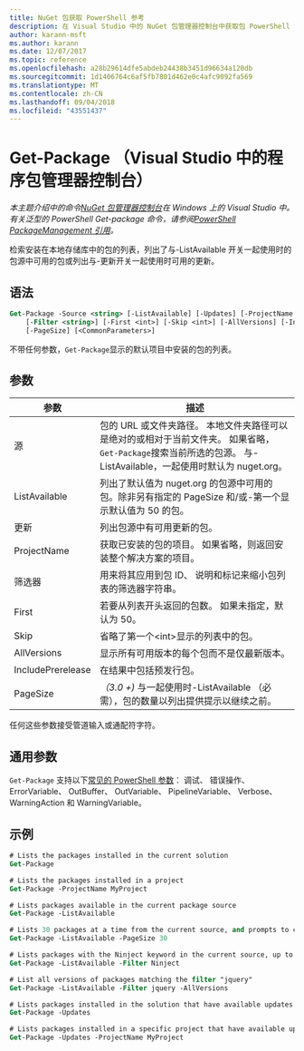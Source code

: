 ```yaml
---
title: NuGet 包获取 PowerShell 参考
description: 在 Visual Studio 中的 NuGet 包管理器控制台中获取包 PowerShell 命令参考。
author: karann-msft
ms.author: karann
ms.date: 12/07/2017
ms.topic: reference
ms.openlocfilehash: a28b29614dfe5abdeb24438b3451d96634a120db
ms.sourcegitcommit: 1d1406764c6af5fb7801d462e0c4afc9092fa569
ms.translationtype: MT
ms.contentlocale: zh-CN
ms.lasthandoff: 09/04/2018
ms.locfileid: "43551437"
---
```

# <a name="get-package-package-manager-console-in-visual-studio"></a>Get-Package （Visual Studio 中的程序包管理器控制台）

*本主题介绍中的命令[NuGet 包管理器控制台](package-manager-console.md)在 Windows 上的 Visual Studio 中。有关泛型的 PowerShell Get-package 命令，请参阅[PowerShell PackageManagement 引用](/powershell/module/packagemanagement/?view=powershell-6)。*

检索安装在本地存储库中的包的列表，列出了与-ListAvailable 开关一起使用时的包源中可用的包或列出与-更新开关一起使用时可用的更新。

## <a name="syntax"></a>语法

```ps
Get-Package -Source <string> [-ListAvailable] [-Updates] [-ProjectName <string>]
    [-Filter <string>] [-First <int>] [-Skip <int>] [-AllVersions] [-IncludePrerelease]
    [-PageSize] [<CommonParameters>]
```

不带任何参数，`Get-Package`显示的默认项目中安装的包的列表。

## <a name="parameters"></a>参数

| 参数 | 描述 |
| --- | --- |
| 源 | 包的 URL 或文件夹路径。 本地文件夹路径可以是绝对的或相对于当前文件夹。 如果省略，`Get-Package`搜索当前所选的包源。 与-ListAvailable，一起使用时默认为 nuget.org。 |
| ListAvailable | 列出了默认值为 nuget.org 的包源中可用的包。除非另有指定的 PageSize 和/或-第一个显示默认值为 50 的包。 |
| 更新 | 列出包源中有可用更新的包。 |
| ProjectName | 获取已安装的包的项目。 如果省略，则返回安装整个解决方案的项目。 |
| 筛选器 | 用来将其应用到包 ID、 说明和标记来缩小包列表的筛选器字符串。 |
| First | 若要从列表开头返回的包数。 如果未指定，默认为 50。 |
| Skip | 省略了第一个&lt;int&gt;显示的列表中的包。  |
| AllVersions | 显示所有可用版本的每个包而不是仅最新版本。 |
| IncludePrerelease | 在结果中包括预发行包。 |
| PageSize | *（3.0 +)* 与一起使用时-ListAvailable （必需），包的数量以列出提供提示以继续之前。 |

任何这些参数接受管道输入或通配符字符。

## <a name="common-parameters"></a>通用参数

`Get-Package` 支持以下[常见的 PowerShell 参数](http://go.microsoft.com/fwlink/?LinkID=113216)： 调试、 错误操作、 ErrorVariable、 OutBuffer、 OutVariable、 PipelineVariable、 Verbose、 WarningAction 和 WarningVariable。

## <a name="examples"></a>示例

```ps
# Lists the packages installed in the current solution
Get-Package

# Lists the packages installed in a project
Get-Package -ProjectName MyProject

# Lists packages available in the current package source
Get-Package -ListAvailable

# Lists 30 packages at a time from the current source, and prompts to continue if more are available
Get-Package -ListAvailable -PageSize 30

# Lists packages with the Ninject keyword in the current source, up to 50
Get-Package -ListAvailable -Filter Ninject

# List all versions of packages matching the filter "jquery"
Get-Package -ListAvailable -Filter jquery -AllVersions

# Lists packages installed in the solution that have available updates
Get-Package -Updates

# Lists packages installed in a specific project that have available updates
Get-Package -Updates -ProjectName MyProject
```
